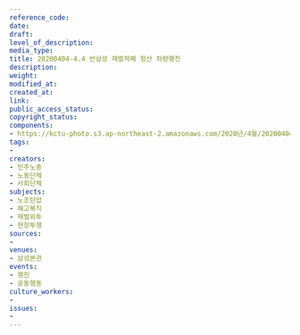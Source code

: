 ```yaml
---
reference_code: 
date: 
draft: 
level_of_description: 
media_type: 
title: 20200404-4.4 반삼성 재벌적폐 청산 차량행진
description: 
weight: 
modified_at: 
created_at: 
link: 
public_access_status: 
copyright_status: 
components:
- https://kctu-photo.s3.ap-northeast-2.amazonaws.com/2020년/4월/20200404-4.4+반삼성+재벌적폐+청산+차량행진/_BBS7855.jpg
tags:
- 
creators:
- 민주노총
- 노동단체
- 사회단체
subjects:
- 노조탄압
- 해고복직
- 재벌외투
- 현장투쟁
sources:
- 
venues:
- 삼성본관
events:
- 행진
- 공동행동
culture_workers:
- 
issues:
- 
---
```

